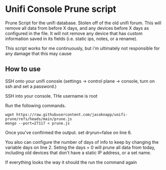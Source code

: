 # Unifi Console Prune script 
Prune Script for the unifi database. Stolen off of the old unifi forum. This will remove all data from before X days, and any devices before X days as configured in the file. It will not remove any device that has custom information saved in its fields (i.e. static ips, notes, or a rename). 

This script works for me continuously, but i'm ultimately not responsible for any damage that this may cause

## How to use

SSH onto your unifi conosle (settings -> control plane -> console, turn on ssh and set a password.)

SSH into your console. THe username is root

Run the following commands. 

```
wget https://raw.githubusercontent.com/jacoknapp/unifi-prune/refs/heads/main/prune.js
mongo --port=27117 < prune.js
```

Once you've confirmed the output. set dryrun=false on line 6. 

You also can configure the number of days of info to keep by changing the variable days on line 2. Seting the days = 0 will prune all data from today, including old devices that don't have a static IP address, or a set name. 

If everything looks the way it should the run the command again
